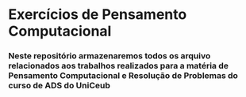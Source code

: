 # Exercícios de Pensamento Computacional
### Neste repositório armazenaremos todos os arquivo relacionados aos trabalhos realizados para a matéria de Pensamento Computacional e Resolução de Problemas do curso de ADS do UniCeub